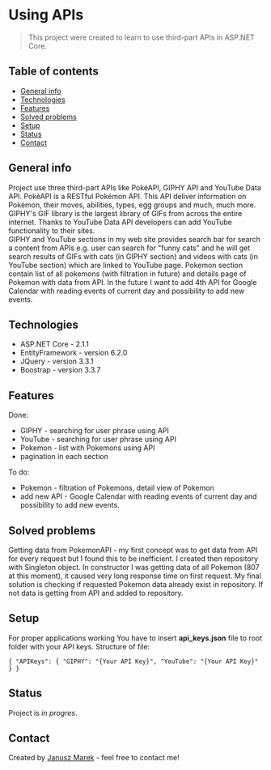 # Using APIs
> This project were created to learn to use third-part APIs in ASP.NET Core.

## Table of contents
* [General info](#general-info)
* [Technologies](#technologies)
* [Features](#features)
* [Solved problems](#solved-problems)
* [Setup](#setup)
* [Status](#status)
* [Contact](#contact)

## General info
Project use three third-part APIs like PokéAPI, GIPHY API and YouTube Data API. 
PokéAPI is a RESTful Pokémon API. This API deliver information on Pokémon, their moves, abilities, types, egg groups and much, much more.
GIPHY's GIF library is the largest library of GIFs from across the entire internet.
Thanks to YouTube Data API developers can add YouTube functionality to their sites. 
<br>
GIPHY and YouTube sections in my web site provides search bar for search a content from APIs e.g. user can search for "funny cats" and he will get search results of GIFs with cats (in GIPHY section) and videos with cats (in YouTube section) which are linked to YouTube page.
Pokemon section contain list of all pokemons (with filtration in future) and details page of Pokemon with data from API.
In the future I want to add 4th API for Google Calendar with reading events of current day and possibility to add new events.

## Technologies
* ASP.NET Core - 2.1.1
* EntityFramework - version 6.2.0
* JQuery - version 3.3.1
* Boostrap - version 3.3.7

## Features
Done:
- GIPHY - searching for user phrase using API
- YouTube - searching for user phrase using API
- Pokemon - list with Pokemons using API
- pagination in each section

To do:
- Pokemon - filtration of Pokemons, detail view of Pokemon
- add new API - Google Calendar with reading events of current day and possibility to add new events.

## Solved problems
Getting data from PokemonAPI - my first concept was to get data from API for every request but I found this to be inefficient. I created then repository with Singleton object. In constructor I was getting data of all Pokemon (807 at this moment), it caused very long response time on first request. My final solution is checking if requested Pokemon data already exist in repository. If not data is getting from API and added to repository.

## Setup
For proper applications working You have to insert __api_keys.json__ file to root folder with your API keys.
Structure of file:
```
{ "APIKeys": { "GIPHY": "{Your API Key}", "YouTube": "{Your API Key}" } }
```

## Status
Project is _in progres_.

## Contact
Created by [Janusz Marek](https://https://www.linkedin.com/in/janusz-marek/) - feel free to contact me!
